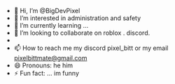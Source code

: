 - 👋 Hi, I’m @BigDevPixel
- 👀 I’m interested in administration and safety
- 🌱 I’m currently learning ...
- 💞️ I’m looking to collaborate on roblox . discord. 
- 
- 📫 How to reach me my discord pixel_bitt or my email pixelbittmate@gmail.com
- 😄 Pronouns: he him 
- ⚡ Fun fact: ... im funny 
<!---
pixelbittcode/pixelbittcode is a ✨ special ✨ repository because its `README.md` (this file) appears on your GitHub profile.
You can click the Preview link to take a look at your changes.
--->
